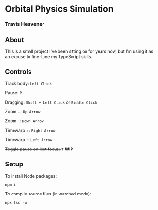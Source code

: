 # Orbital Physics Simulation
### Travis Heavener

## About
This is a small project I've been sitting on for years now, but I'm using it as an excuse to fine-tune my TypeScript skills.

## Controls
Track body: `Left Click`

Pause: `P`

Dragging: `Shift + Left Click` or `Middle Click`

Zoom +: `Up Arrow`

Zoom -: `Down Arrow`

Timewarp +: `Right Arrow`

Timewarp -: `Left Arrow`

~~Toggle pause on lost focus: `T`~~ **WIP**

## Setup
To install Node packages:

`npm i`

To compile source files (in watched mode):

`npx tsc -w`